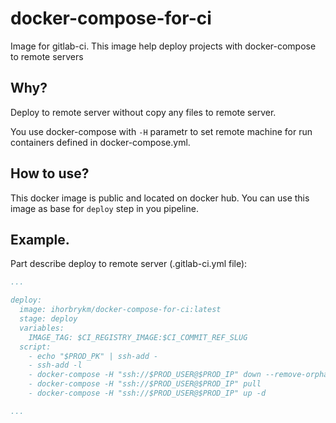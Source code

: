 # docker-compose-for-ci
Image for gitlab-ci. This image help deploy projects with docker-compose to remote servers

## Why?

Deploy to remote server without copy any files to remote server.

You use docker-compose with `-H` parametr to set remote machine for run containers defined in docker-compose.yml.

## How to use?

This docker image is public and located on docker hub. You can use this image as base for `deploy` step in you pipeline.

## Example. 

Part describe deploy to remote server (.gitlab-ci.yml file):

```yml
...

deploy:
  image: ihorbrykm/docker-compose-for-ci:latest
  stage: deploy
  variables:
    IMAGE_TAG: $CI_REGISTRY_IMAGE:$CI_COMMIT_REF_SLUG
  script:
    - echo "$PROD_PK" | ssh-add -
    - ssh-add -l
    - docker-compose -H "ssh://$PROD_USER@$PROD_IP" down --remove-orphans
    - docker-compose -H "ssh://$PROD_USER@$PROD_IP" pull
    - docker-compose -H "ssh://$PROD_USER@$PROD_IP" up -d

...
```
